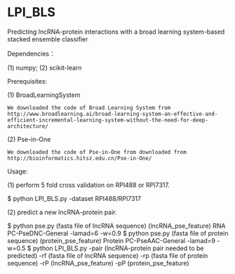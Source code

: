 # LPI_BLS
Predicting lncRNA-protein interactions with a broad learning system-based stacked ensemble classifier


Dependencies：


(1) numpy; (2) scikit-learn


Prerequisites:

(1) BroadLearningSystem

    We downloaded the code of Broad Learning System from http://www.broadlearning.ai/broad-learning-system-an-effective-and-efficient-incremental-learning-system-without-the-need-for-deep-architecture/
    
(2) Pse-in-One

    We downloaded the code of Pse-in-One from downloaded from http://bioinformatics.hitsz.edu.cn/Pse-in-One/



Usage:

(1) perform 5 fold cross validation on RPI488 or RPI7317.

$ python LPI_BLS.py -dataset RPI488/RPI7317


(2) predict a new lncRNA-protein pair.

$ python pse.py (fasta file of lncRNA sequence) (lncRNA_pse_feature) RNA PC-PseDNC-General -lamad=6 -w=0.9
$ python pse.py (fasta file of protein sequence) (protein_pse_feature) Protein PC-PseAAC-General -lamad=9 -w=0.5
$ python LPI_BLS.py -pair (lncRNA-protein pair needed to be predicted) -rf (fasta file of lncRNA sequence) -rp (fasta file of protein sequence) -rP (lncRNA_pse_feature) -pP (protein_pse_feature)

